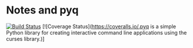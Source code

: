 # Notes and pyq

[![Build Status](https://travis-ci.org/pybee/notesandpyq.svg?branch=master)](https://travis-ci.org/pybee/notesandpyq)
[![Coverage Status](https://coveralls.io/.pyq is a simple Python library for creating interactive command line applications using the curses library.)]